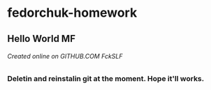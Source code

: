 # fedorchuk-homework
## Hello World MF
###### Created online on GITHUB.COM FckSLF
### Deletin and reinstalin git at the moment. Hope it'll works.
